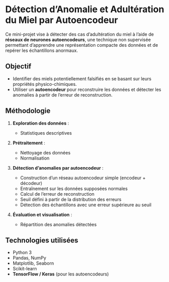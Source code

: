 
# Détection d’Anomalie et Adultération du Miel par Autoencodeur

Ce mini-projet vise à détecter des cas d’adultération du miel à l’aide de **réseaux de neurones autoencodeurs**, une technique non supervisée permettant d’apprendre une représentation compacte des données et de repérer les échantillons anormaux.

## Objectif

- Identifier des miels potentiellement falsifiés en se basant sur leurs propriétés physico-chimiques.
- Utiliser un **autoencodeur** pour reconstruire les données et détecter les anomalies à partir de l’erreur de reconstruction.


## Méthodologie

1. **Exploration des données** :
   - Statistiques descriptives

2. **Prétraitement** :
   - Nettoyage des données
   - Normalisation 

3. **Détection d’anomalies par autoencodeur** :
   - Construction d’un réseau autoencodeur simple (encodeur + décodeur)
   - Entraînement sur les données supposées normales
   - Calcul de l’erreur de reconstruction
   - Seuil défini à partir de la distribution des erreurs
   - Détection des échantillons avec une erreur supérieure au seuil

4. **Évaluation et visualisation** :
   - Répartition des anomalies détectées

## Technologies utilisées

- Python 3
- Pandas, NumPy
- Matplotlib, Seaborn
- Scikit-learn
- **TensorFlow / Keras** (pour les autoencodeurs)


